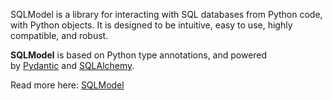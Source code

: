 SQLModel is a library for interacting with SQL databases from Python code, with Python objects. It is designed to be intuitive, easy to use, highly compatible, and robust.

**SQLModel** is based on Python type annotations, and powered by [Pydantic](https://pydantic-docs.helpmanual.io/) and [SQLAlchemy](https://sqlalchemy.org/).

Read more here: [SQLModel](https://sqlmodel.tiangolo.com/)
